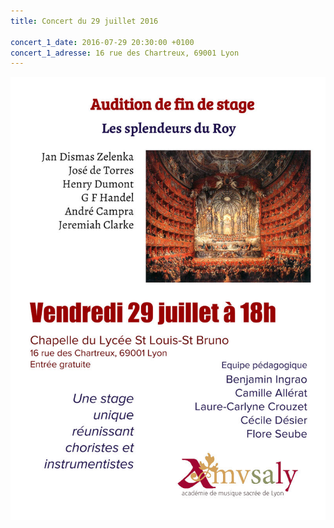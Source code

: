 ```yaml
---
title: Concert du 29 juillet 2016

concert_1_date: 2016-07-29 20:30:00 +0100
concert_1_adresse: 16 rue des Chartreux, 69001 Lyon
---
```


<img src="/images/affiches/L'audition de fin de stage.jpg"/>
